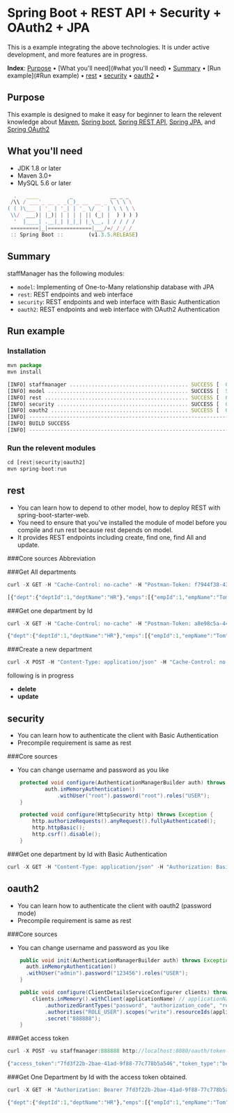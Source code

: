 Spring Boot + REST API + Security + OAuth2 + JPA
==========================================
This is a example integrating the above technologies. It is under active development, and more features are in progress.

**Index**:
[Purpose](#purpose) &bull;
[What you'll need](#what you'll need) &bull;
[Summary](#summary) &bull;
[Run example](#Run example) &bull;
[rest](#rest) &bull;
[security](#security) &bull;
[oauth2](#oauth2) &bull;

## Purpose
This example is designed to make it easy for beginner to learn the relevent knowledge about [Maven](http://maven.apache.org/download.cgi), [Spring boot](https://projects.spring.io/spring-boot/), [Spring REST API](https://spring.io/understanding/REST), [Spring JPA](https://projects.spring.io/spring-data-jpa/), and [Spring OAuth2](https://spring.io/understanding/oauth)
## What you'll need
* JDK 1.8 or later
* Maven 3.0+
* MySQL 5.6 or later
```javascript
  .   ____          _            __ _ _
 /\\ / ___'_ __ _ _(_)_ __  __ _ \ \ \ \
( ( )\___ | '_ | '_| | '_ \/ _` | \ \ \ \
 \\/  ___)| |_)| | | | | || (_| |  ) ) ) )
  '  |____| .__|_| |_|_| |_\__, | / / / /
 =========|_|==============|___/=/_/_/_/
 :: Spring Boot ::        (v1.3.5.RELEASE)
```

## Summary
staffManager has the following modules:
* `model`: Implementing of One-to-Many relationship database with JPA
* `rest`: REST endpoints and web interface
* `security`: REST endpoints and web interface with Basic Authentication
* `oauth2`: REST endpoints and web interface with OAuth2 Authentication

## Run example

### Installation
```javascript
mvn package
mvn install
```
```javascript
[INFO] staffmanager ...................................... SUCCESS [  0.218 s]
[INFO] model ............................................. SUCCESS [  5.016 s]
[INFO] rest .............................................. SUCCESS [  0.109 s]
[INFO] security .......................................... SUCCESS [  0.078 s]
[INFO] oauth2 ............................................ SUCCESS [  0.766 s]
[INFO] ------------------------------------------------------------------------
[INFO] BUILD SUCCESS
[INFO] ------------------------------------------------------------------------
```

### Run the relevent modules
```javascript
cd [rest|security|oauth2]
mvn spring-boot:run
```

## rest
* You can learn how to depend to other model, how to deploy REST with spring-boot-starter-web.
* You need to ensure that you've installed the module of model before you compile and run rest because rest depends on model.
* It provides REST endpoints including create, find one, find All and update.

###Core sources
Abbreviation

###Get All departments
```javascript
curl -X GET -H "Cache-Control: no-cache" -H "Postman-Token: f7944f38-4358-d880-a22b-e1185f05403e" "http://localhost:8080/dept"
```

```javascript
[{"dept":{"deptId":1,"deptName":"HR"},"emps":[{"empId":1,"empName":"Tom","salary":5000.0}]},{"dept":{"deptId":2,"deptName":"IT"},"emps":[{"empId":2,"empName":"John","salary":6000.0}]},{"dept":{"deptId":3,"deptName":"Marketing"},"emps":[]},{"dept":{"deptId":4,"deptName":"IT"},"emps":[]},{"dept":{"deptId":5,"deptName":"IT"},"emps":[]}]
```
###Get one department by Id
```javascript
curl -X GET -H "Cache-Control: no-cache" -H "Postman-Token: a8e98c5a-4483-45bf-9b0d-604b6dd1bb8b" "http://localhost:8080/dept/1"
```
```javascript
{"dept":{"deptId":1,"deptName":"HR"},"emps":[{"empId":1,"empName":"Tom","salary":5000.0}]}
```
###Create a new department
```javascript
curl -X POST -H "Content-Type: application/json" -H "Cache-Control: no-cache" -H "Postman-Token: ed5b3db5-24aa-30bb-a70a-9512d411c222" -d '{"dept":{"deptName":"IT"},"emps":[{"empId":2,"empName":"John","salary":6000.0}]}' "http://localhost:8080/dept"
```

following is in progress
* **delete**
* **update**

## security
* You can learn how to authenticate the client with Basic Authentication
* Precompile requirement is same as rest

###Core sources
* You can change username and password as you like
```java
    protected void configure(AuthenticationManagerBuilder auth) throws Exception {
			auth.inMemoryAuthentication()
				.withUser("root").password("root").roles("USER");
    }

    protected void configure(HttpSecurity http) throws Exception {
        http.authorizeRequests().anyRequest().fullyAuthenticated();
        http.httpBasic();
        http.csrf().disable();
    }
```

###Get one department by Id with Basic Authentication
```javascript
curl -X GET -H "Content-Type: application/json" -H "Authorization: Basic cm9vdDpyb290" -H "Cache-Control: no-cache" -H "Postman-Token: d6f03df9-2261-7981-d7cd-151b4e908753" "http://localhost:8080/dept"
```

## oauth2
* You can learn how to authenticate the client with oauth2 (password mode)
* Precompile requirement is same as rest

###Core sources
* You can change username and password as you like
```java
	public void init(AuthenticationManagerBuilder auth) throws Exception {
      auth.inMemoryAuthentication()
      .withUser("admin").password("123456").roles("USER");
	}

	public void configure(ClientDetailsServiceConfigurer clients) throws Exception {
		clients.inMemory().withClient(applicationName) // applicationName="staffmanager"
			.authorizedGrantTypes("password", "authorization_code", "refresh_token")
			.authorities("ROLE_USER").scopes("write").resourceIds(applicationName)
			.secret("888888");
	}
```

###Get access token
```javascript
curl -X POST -vu staffmanager:888888 http://localhost:8080/oauth/token -H "Accept: application/json" -d "password=123456&username=admin&grant_type=password&scope=write&client_secret=888888&client_id=staffmanager"
```
```javascript
{"access_token":"7fd3f22b-2bae-41ad-9f88-77c778b5a546","token_type":"bearer","refresh_token":"5c376a65-5bce-48c8-9fe8-95e41401b11e","xpires_in":43199,"scope":"write"}
```
###Get One Department by Id with the access token obtained.
```javascript
curl -X GET -H "Authorization: Bearer 7fd3f22b-2bae-41ad-9f88-77c778b5a546" -H "Cache-Control: no-cache" -H "Postman-Token: cb8ec0b9-ac7d-ddfc-481b-1e1b0664a912" "http://localhost:8080/dept/1"
```
```javascript
{"dept":{"deptId":1,"deptName":"HR"},"emps":[{"empId":1,"empName":"Tom","salary":5000.0}]}
```
